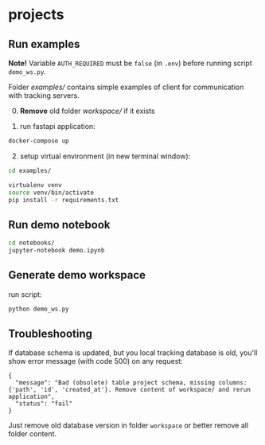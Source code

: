 # projects

## Run examples

**Note!** Variable `AUTH_REQUIRED` must be `false` (in `.env`) 
before running script `demo_ws.py`.

Folder *examples/* contains simple examples of client for communication with 
tracking servers.


0) **Remove** old folder *workspace/* if it exists


1) run fastapi application:

```bash
docker-compose up
```

2) setup virtual environment (in new terminal window):

```bash
cd examples/

virtualenv venv
source venv/bin/activate
pip install -r requirements.txt
```

## Run demo notebook

```bash
cd notebooks/
jupyter-notebook demo.ipynb
```
    
## Generate demo workspace

run script:

```bash
python demo_ws.py
```
    
  
## Troubleshooting

If database schema is updated, but you local tracking database is old, you'll show error 
message (with code 500) on any request:

```
{
  "message": "Bad (obsolete) table project schema, missing columns: {'path', 'id', 'created_at'}. Remove content of workspace/ and rerun application", 
  "status": "fail"
}
```

Just remove old database version in folder `workspace` or better remove all folder content.